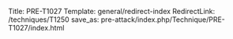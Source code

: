 Title: PRE-T1027
Template: general/redirect-index
RedirectLink: /techniques/T1250
save_as: pre-attack/index.php/Technique/PRE-T1027/index.html